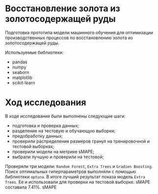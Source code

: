 # Восстановление золота из золотосодержащей руды
Подготовка прототипа модели машинного обучения для оптимизации производственных процессов 
по восстановлению золота из золотосодержащей руды.

Используемые библиотеки:

* pandas
* numpy
* seaborn
* matplotlib
* scikit-learn

# Ход исследования
В ходе исследования были выполнены следующие шаги:
  * подготовка и проверка данных;
  * разделение на тестовую и обучающую выборки;
  * предобработку данных;
  * проверили распределения размеров гранул на тренировочной и тестовой выборках;
  * проверили модели на метрике sMAPE;
  * выбрали лучшую и проверили на тестовой;
    
Проверяли три модели: `Random Forest`, `Extra Trees` и `Gradien Boosting`. Поиск оптимальных гиперпараметров выполняли с помощью библиотеки `optuna`.
В итоге лучший результат показа модель `Extra Trees`. Ее и использовали для проверки на тестовой выборке. sMAPE составила 7.41%. sMAPE 
